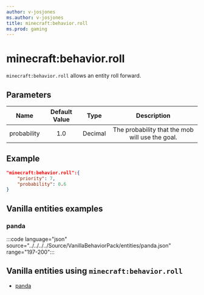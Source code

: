 ```yaml
---
author: v-josjones
ms.author: v-josjones
title: minecraft:behavior.roll
ms.prod: gaming
---
```


# minecraft:behavior.roll

`minecraft:behavior.roll` allows an entity roll forward.

## Parameters

|Name |Default Value  |Type  |Description  |
|:---------:|:---------:|:---------:|:---------:|
|probability| 1.0| Decimal| The probability that the mob will use the goal. |

## Example

```json
"minecraft:behavior.roll":{
    "priority": 7,
    "probability": 0.6
}
```

## Vanilla entities examples

### panda

:::code language="json" source="../../../../Source/VanillaBehaviorPack/entities/panda.json" range="197-200":::

## Vanilla entities using `minecraft:behavior.roll`

- [panda](../../../../Source/VanillaBehaviorPack_Snippets/entities/panda.md)
